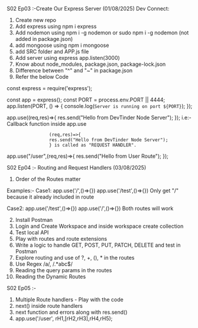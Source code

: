 S02 Ep03 :-Create Our Express Server (01/08/2025)
Dev Connect:
1. Create new repo
2. Add express using npm i express
3. Add nodemon using npm i -g nodemon  or sudo npm i -g nodemon (not added in package.json)
4. add mongoose using npm i mongoose
5. add SRC folder and APP.js file
6. Add server using express app.listen(3000)
7. Know about node_modules, package.json, package-lock.json
8. Difference between "^" and "~" in package.json
9. Refer the below Code

const express = require('express');

const app = express();
const PORT = process.env.PORT || 4444;
app.listen(PORT, () => {
    console.log(`Server is running on port ${PORT}`);
});

app.use((req,res)=>{
    res.send("Hello from DevTinder Node Server");
});
 i.e:- Callback function inside app.use 
 
                    (req,res)=>{
                    res.send("Hello from DevTinder Node Server");
                    } is called as "REQUEST HANDLER".

app.use("/user",(req,res)=>{
    res.send("Hello from User Route");
});

S02 Ep04 :- Routing and Request Handlers (03/08/2025)
1. Order of the Routes matter
  
 Examples:-
 Case1:
  app.use('/',()=>{})
  app.use('/test',()=>{})
  Only get "/" because it already included in route

  Case2:
  app.use('/test',()=>{})
  app.use('/',()=>{})
  Both routes will work 

2. Install Postman
3. Login and Create Workspace and inside workspace create collection
4. Test local API
5. Play with routes and route extensions
6. Write a logic to handle GET, POST, PUT, PATCH, DELETE and test in Postman
7. Explore routing and use of ?, +, (), * in the routes 
8. Use Regex /a/, /.*abc$/
9. Reading the query params in the routes
10. Reading the Dynamic Routes

S02 Ep05 :-
1. Multiple Route handlers - Play with the code 
2. next() inside route handlers
3. next function and errors along with res.send()
4. app.use('/user', rH1,[rH2,rH3],rH4,rH5);


